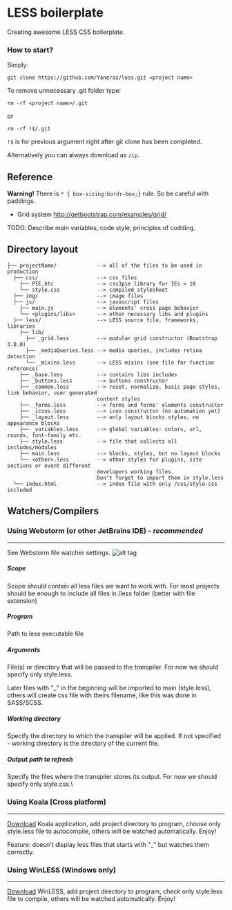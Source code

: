 LESS boilerplate
================

Creating awesome LESS CSS boilerplate.

### How to start?

Simply:

    git clone https://github.com/Yaneraz/less.git <project name>

To remove unnecessary  .git folder type:

    rm -rf <project name>/.git

or

    rm -rf !$/.git

`!$` is for previous argument right after git clone has been completed.

Alternatively you can always download as `zip`.

Reference
---------

**Warning!** There is `* { box-sizing:bordr-box;}` rule. So be careful with paddings.

- Grid system http://getbootstrap.com/examples/grid/

TODO: Describe main variables, code style, principles of codding.

Directory layout
----------------

    ├── projectName/             --> all of the files to be used in production
      ├── css/                   --> css files
        ├── PIE.htc              --> css3pie library for IEs < 10
        └── style.css            --> compiled stylesheet
      ├── img/                   --> image files
      ├── js/                    --> javascript files
        ├── main.js              --> elements' cross page behavior
        └── <plugins/libs>       --> other necessary libs and plugins
      ├── less/                  --> LESS source file, frameworks, libraries
        ├── lib/
          ├── _grid.less         --> modular grid constructor (Bootstrap 3.0.0)
          ├── _mediaQueries.less --> media queries, includes retina detection
          └── _mixins.less       --> LESS mixins (see file for function reference)
        ├── _base.less           --> contains libs includes
        ├── _buttons.less        --> buttons constructor
        ├── _common.less         --> reset, normalize, basic page styles, link behavior, user generated
                                 content styles
        ├── _forms.less          --> forms and forms' elements constructor
        ├── _icons.less          --> icon constructor (no automation yet)
        ├── _layout.less         --> only layout blocks styles, no appearance blocks
        ├── _variables.less      --> global variables: colors, url, rounds, font-family etc.
        ├── style.less           --> file that collects all includes/modules
        ├── main.less            --> blocks, styles, but no layout blocks
        └── <other>.less         --> other styles for plugins, site sections or event different
                                 developers working files.
                                 Don't forget to import them in style.less
      └── index.html             --> index file with only /css/style.css included

Watchers/Compilers
------------------

### Using Webstorm (or other JetBrains IDE) - *recommended*
-----------------------------------------------------

See Webstorm file watcher settings.
![alt tag][1]

##### Scope
Scope should contain all less files we want to work with. For most projects should be enough
to include all files in /less folder (better with file extension)

##### Program
Path to less executable file

##### Arguments
File(s) or directory that will be passed to the transpiler. For now we should specify only style.less.

Later files with "_" in the beginning will be imported to main (style.less), others will create css file with theirs filename, like this was done in SASS/SCSS.

##### Working directory
Specify the directory to which the transpiler will be applied. If not specified - working directory is the directory of the current file.

##### Output path to refresh
Specify the files where the transpiler stores its output. For now we should specify only style.css.\

### Using Koala (Cross platform)
--------------------------

[Download][2] Koala application, add project directory to program, choose only style.less file to autocompile, others will be watched automatically. Enjoy!

Feature: doesn't display less files that starts with "_" but watches them correctly.

### Using WinLESS (Windows only)
--------------------------

[Download][3] WinLESS, add project directory to program, check only style.less file to compile, others will be watched automatically. Enjoy!


[0]: https://www.dropbox.com/s/nnd0852697faae3/webstorm-file-watcher.png
[1]: http://z-index.com.ua/Content/img/webstorm-file-watcher.png
[2]: http://koala-app.com/
[3]: http://winless.org/
